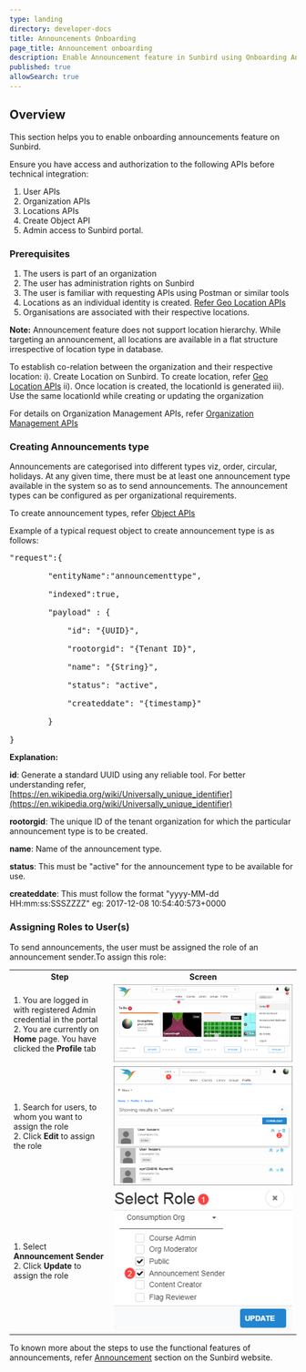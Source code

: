 ```yaml
---
type: landing
directory: developer-docs
title: Announcements Onboarding
page_title: Announcement onboarding
description: Enable Announcement feature in Sunbird using Onboarding Announcements document
published: true
allowSearch: true
---
```

## Overview

This section helps you to enable onboarding announcements feature on Sunbird.

Ensure you have access and authorization to the following APIs before technical integration:

1. User APIs 
2. Organization APIs 
3. Locations APIs
4. Create Object API 
5. Admin access to Sunbird portal.

### Prerequisites

1. The users  is part of an organization
2. The user has administration rights on Sunbird
3. The user is familiar with requesting APIs using Postman or similar tools
4. Locations as an individual identity is created. [Refer Geo Location APIs](http://www.sunbird.org/apis/geolocationapi/)
5. Organisations are associated with their respective locations.

**Note:** Announcement  feature does not support location hierarchy. While targeting an announcement, all locations are available in a flat structure irrespective of location type in database.

To establish co-relation between the organization and their respective location:
i). Create Location on Sunbird. To create location, refer [Geo Location APIs](http://www.sunbird.org/apis/geolocationapi/)
ii). Once location is created, the locationId is generated 
iii). Use the same locationId while creating or updating the  organization 

For details on Organization Management APIs, refer [Organization Management APIs](http://www.sunbird.org/apis/orgapi/)

### Creating Announcements type

Announcements are categorised into different types viz, order, circular, holidays. At any given time, there must be at least one announcement type available in the system so as to send announcements. The announcement types can be configured as per organizational requirements.

To create announcement types, refer [Object APIs](http://www.sunbird.org/apis/objectapi/)

Example of a typical request object to create announcement type is as follows:

<pre>
"request":{

        "entityName":"announcementtype",

        "indexed":true,

        "payload" : {

        	"id": "{UUID}",

        	"rootorgid": "{Tenant ID}",

            "name": "{String}",

            "status": "active",

            "createddate": "{timestamp}"

        }

}
</pre>


**Explanation:**

**id**: Generate a standard UUID using any reliable tool. For better understanding refer, [https://en.wikipedia.org/wiki/Universally_unique_identifier](https://en.wikipedia.org/wiki/Universally_unique_identifier)

**rootorgid**: The unique ID of the tenant organization for which the particular announcement type is to be created.

**name**: Name of the announcement type.

**status**: This must be "active" for the announcement type to be available for use.

**createddate**: This must follow the format "yyyy-MM-dd HH:mm:ss:SSSZZZZ" eg: 2017-12-08 10:54:40:573+0000

### Assigning Roles to User(s)

To send announcements, the user must be assigned the role of an announcement sender.To assign this role:

<table>
  <tr>
    <th style="width:35%;">Step</th>
    <th style="width:65%;">Screen</th>
  </tr>
  <tr>
      <td>1. You are logged in with registered Admin credential in the portal <br>2. You are currently on <b>Home</b> page. You have clicked the <b>Profile</b> tab </td>
      <td><img src="pages/features-documentation/images/announcement/assignuserrole1.png"></td>
  </tr>
  <tr>
    <td>1. Search for users, to whom you want to assign the role <br>2. Click <b>Edit</b> to assign the role</td>
    <td><img src="pages/features-documentation/images/announcement/assignuserrole2.png"></td>
  </tr>
  <tr>
    <td>1. Select <b>Announcement Sender</b> <br>2. Click <b>Update</b> to assign the role</td>
    <td><img src="pages/features-documentation/images/announcement/assignuserrole3.png"></td>
  </tr>
</table>

To known more about the steps to use the functional features of announcements, refer [Announcement](http://www.sunbird.org/features-documentation/announcement/) section on the Sunbird website.
     
         
